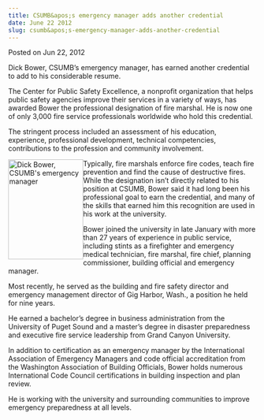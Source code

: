 ```yaml
---
title: CSUMB&apos;s emergency manager adds another credential
date: June 22 2012
slug: csumb&apos;s-emergency-manager-adds-another-credential
---
```


 



<span class="date">Posted on Jun 22, 2012    </span>
<p>Dick Bower, CSUMB&#x2019;s emergency manager, has earned another
credential to add to his considerable resume.</p>
<p>The Center for Public Safety Excellence, a nonprofit
organization that helps public safety agencies improve their
services in a variety of ways, has awarded Bower the professional
designation of fire marshal. He is now one of only 3,000 fire
service professionals worldwide who hold this credential.</p>
<p>The stringent process included an assessment of his education,
experience, professional development, technical competencies,
contributions to the profession and community involvement.</p>
<p><img alt="Dick Bower, CSUMB&apos;s emergency manager" src="https://news.csumb.edu/sites/default/files/65/attachments/news/images/bowerdick.jpeg" style="float:left; width:152px; height:203px">Typically, fire
marshals enforce fire codes, teach fire prevention and find the
cause of destructive fires. While the designation isn&#x2019;t directly
related to his position at CSUMB, Bower said it had long been his
professional goal to earn the credential, and many of the skills
that earned him this recognition are used in his work at the
university.</img></p>
<p>Bower joined the university in late January with more than 27
years of experience in public service, including stints as a
firefighter and emergency medical technician, fire marshal, fire
chief, planning commissioner, building official and emergency
manager.</p>
<p>Most recently, he served as the building and fire safety
director and emergency management director of Gig Harbor, Wash., a
position he held for nine years.</p>
<p>He earned a bachelor&#x2019;s degree in business administration from
the University of Puget Sound and a master&#x2019;s degree in disaster
preparedness and executive fire service leadership from Grand
Canyon University.</p>
<p>In addition to certification as an emergency manager by the
International Association of Emergency Managers and code official
accreditation from the Washington Association of Building
Officials, Bower holds numerous International Code Council
certifications in building inspection and plan review.</p>
<p>He is working with the university and surrounding communities to
improve emergency preparedness at all levels.<br>
&#xA0;</br></p>





 
